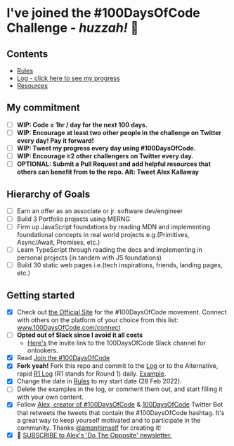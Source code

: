 # I've joined the #100DaysOfCode Challenge - *huzzah!* 🍻

## Contents

- [Rules](rules.md)
- [Log - click here to see my progress](log.md)
- [Resources](resources.md)

## My commitment

- [ ] **WIP: Code ≥ 1hr / day for the next 100 days.**
- [ ] **WIP: Encourage at least two other people in the challenge on Twitter every day! Pay it forward!**
- [ ] **WIP: Tweet my progress every day using #100DaysOfCode.**
- [ ] **WIP: Encourage ≥2 other challengers on Twitter every day.**
- [ ] **OPTIONAL: Submit a Pull Request and add helpful resources that others can benefit from to the repo. Alt: Tweet Alex Kallaway**

## Hierarchy of Goals

- [ ] Earn an offer as an associate or jr. software dev/engineer
- [ ] Build 3 Portfolio projects using MERNG
- [ ] Firm up JavaScript foundations by reading MDN and implementing foundational concepts in real world projects e.g.(Primitives, Async/Await, Promises, etc.)
- [ ] Learn TypeScript through reading the docs and implementing in personal projects (in tandem with JS foundations)
- [ ] Build 30 static web pages i.e.(tech inspirations, friends, landing pages, etc.)

## Getting started

- [x] Check out [the Official Site](http://100daysofcode.com/) for the #100DaysOfCode movement. Connect with others on the platform of your choice from this list: www.100DaysOfCode.com/connect
- [ ] **Opted out of Slack since I avoid it all costs** 
  - [Here's](https://www.100daysofcode.com/slack) the invite link to the 100DaysOfCode Slack channel for onlookers.
- [x] Read [Join the #100DaysOfCode](https://medium.freecodecamp.com/join-the-100daysofcode-556ddb4579e4)
- [x] **Fork yeah!** Fork this repo and commit to the [Log](log.md) or to the Alternative, rapid [R1 Log](r1-log.md) (R1 stands for Round 1) daily. [Example](https://github.com/Kallaway/100-days-kallaway-log).
- [x] Change the date in [Rules](rules.md) to my start date (28 Feb 2022).
- [ ] Delete the examples in the log, or comment them out, and start filling it with your own content.
- [x] Follow [Alex, creator of #100DaysOfCode](https://twitter.com/ka11away) & [100DaysOfCode](https://twitter.com/_100DaysOfCode) Twitter Bot that retweets the tweets that contain the #100DaysOfCode hashtag. It's a great way to keep yourself motivated and to participate in the community. Thanks [@amanhimself](https://twitter.com/amanhimself) for creating it!
- [x] 💌 [SUBSCRIBE to Alex's 'Do The Opposite' newsletter.](https://dotheopposite.substack.com/)
